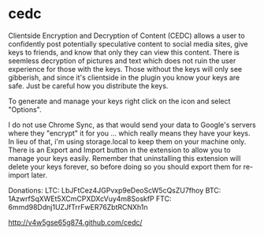 cedc
====

Clientside Encryption and Decryption of Content (CEDC) allows a user to confidently post potentially speculative content to social media sites, give keys to friends, and know that only they can view this content. There is seemless decryption of pictures and text which does not ruin the user experience for those with the keys. Those without the keys will only see gibberish, and since it's clientside in the plugin you know your keys are safe. Just be careful how you distribute the keys.

To generate and manage your keys right click on the icon and select "Options".

I do not use Chrome Sync, as that would send your data to Google's servers where they "encrypt" it for you ... which really means they have your keys. In lieu of that, i'm using storage.local to keep them on your machine only. There is an Export and Import button in the extension to allow you to manage your keys easily. Remember that uninstalling this extension will delete your keys forever, so before doing so you should export them for re-import later.

Donations:
 LTC: LbJFtCez4JGPvxp9eDeoScW5cQsZU7fhoy
 BTC: 1AzwrfSqXWEt5XCmCPXDXcVuy4m8SoskfP
 FTC: 6mmd98Ddnj1UZJfTrrFwER76ZbtRCNXh1n

http://v4w5gse65g874.github.com/cedc/
